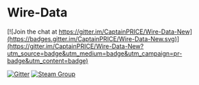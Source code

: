 # Wire-Data

[![Join the chat at https://gitter.im/CaptainPRICE/Wire-Data-New](https://badges.gitter.im/CaptainPRICE/Wire-Data-New.svg)](https://gitter.im/CaptainPRICE/Wire-Data-New?utm_source=badge&utm_medium=badge&utm_campaign=pr-badge&utm_content=badge)

[![Gitter](https://badges.gitter.im/CaptainPRICE/Wire-Data.svg)](https://gitter.im/CaptainPRICE/Wire-Data?utm_source=badge&utm_medium=badge&utm_campaign=pr-badge&utm_content=badge) [![Steam Group](https://raw.githubusercontent.com/CaptainPRICE/Wire-Data-New/master/resources/steam_group.png)](https://steamcommunity.com/gid/103582791454753031)